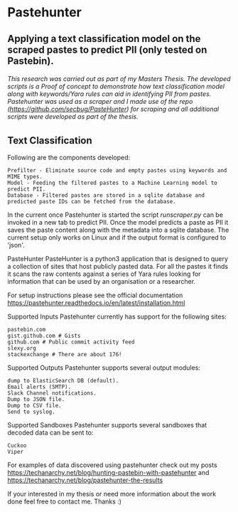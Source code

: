 # Pastehunter
## Applying a text classification model on the scraped pastes to predict PII (only tested on Pastebin).

###### This research was carried out as part of my Masters Thesis. The developed scripts is a Proof of concept to demonstrate how text classification model along with keywords/Yara rules can aid in identifying PII from pastes. Pastehunter was used as a scraper and I made use of the repo (https://github.com/secbug/PasteHunter) for scraping and all additional scripts were developed as part of the thesis.

## Text Classification
Following are the components developed:

```
Prefilter - Eliminate source code and empty pastes using keywords and MIME types.
Model - Feeding the filtered pastes to a Machine Learning model to predict PII.
Database - Filtered pastes are stored in a sqlite database and predicted paste IDs can be fetched from the database.
```

In the current once Pastehunter is started the script *runscraper.py* can be invoked in a new tab to predict PII. Once the model predicts a paste as PII it saves the paste content along with the metadata into a sqlite database. The current setup only works on Linux and if the output format is configured to 'json'.

PasteHunter
PasteHunter is a python3 application that is designed to query a collection of sites that host publicly pasted data. For all the pastes it finds it scans the raw contents against a series of Yara rules looking for information that can be used by an organisation or a researcher.

For setup instructions please see the official documentation https://pastehunter.readthedocs.io/en/latest/installation.html

Supported Inputs
Pastehunter currently has support for the following sites:

```
pastebin.com
gist.github.com # Gists
github.com # Public commit activity feed
slexy.org
stackexchange # There are about 176!
```

Supported Outputs
Pastehunter supports several output modules:
```
dump to ElasticSearch DB (default).
Email alerts (SMTP).
Slack Channel notifications.
Dump to JSON file.
Dump to CSV file.
Send to syslog.
```
Supported Sandboxes
Pastehunter supports several sandboxes that decoded data can be sent to:
```
Cuckoo
Viper
```
For examples of data discovered using pastehunter check out my posts https://techanarchy.net/blog/hunting-pastebin-with-pastehunter and https://techanarchy.net/blog/pastehunter-the-results

If your interested in my thesis or need more information about the work done feel free to contact me. Thanks :)



